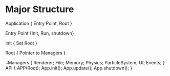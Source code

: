# Major Structure
Application { Entry Point, Root }

Entry Point {Init, Run, shutdown}

Init { Set Root }

Root { Pointer to Managers }

::Managers
{
    Renderer;
    File;
    Memory;
    Physics;
    ParticleSystem;
    UI;
    Events;
}
API
{
    APP(Root);
    App.init();
    App.update();
    App.shutdown();
}
